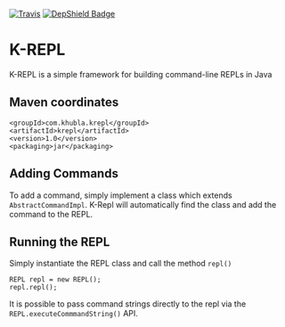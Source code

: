 [![Travis](https://travis-ci.org/teverett/krepl.svg?branch=master)](https://travis-ci.org/teverett/krepl)
[![DepShield Badge](https://depshield.sonatype.org/badges/teverett/krepl/depshield.svg)](https://depshield.github.io)

K-REPL
===

K-REPL is a simple framework for building command-line REPLs in Java

Maven coordinates
---

```
<groupId>com.khubla.krepl</groupId>
<artifactId>krepl</artifactId>
<version>1.0</version>
<packaging>jar</packaging>
```

Adding Commands
---

To add a command, simply implement a class which extends `AbstractCommandImpl`.  K-Repl will automatically find the class and add the command to the REPL.

Running the REPL
---

Simply instantiate the REPL class and call the method `repl()`

```
REPL repl = new REPL();
repl.repl();
```

It is possible to pass command strings directly to the repl via the `REPL.executeCommmandString()` API.

